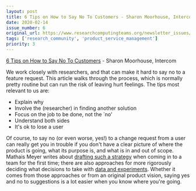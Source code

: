```yaml
---
layout: post
title: 6 Tips on How to Say No To Customers - Sharon Moorhouse, Intercom
date: 2020-02-14
issue_number: 6
original_url: https://www.researchcomputingteams.org/newsletter_issues/0006
tags: ['research_community', 'product_service_management']
priority: 3
---
```


<!-- markdownlint-disable MD033 -->
<!-- markdownlint-disable MD041 -->
<!-- markdownlint-disable MD049 -->

[6 Tips on How to Say No To Customers](https://www.intercom.com/blog/say-no-to-customers/) - Sharon Moorhouse, Intercom

We work closely with researchers, and that can make it hard to say no to a feature request.  This article walks through the process, which is normally pretty routine but can run the risk of leaving hurt feelings.   The tips most relevant to us are:

* Explain why
* Involve the (researcher) in finding another solution
* Focus on the job to be done, not the `no'
* Understand both sides
* It's ok to lose a user

Of course, to say no (or even worse, yes!) to a change request from a user can really get you in trouble if you don't have a clear picture of where the product is going, what its purpose is, and what is in and out of scope.  Mathais Meyer writes about [drafting such a strategy](https://www.paperplanes.de/2020/1/31/on-drafting-an-engineering-strategy.html) when coming in to a team for the first time; there are also approaches for more rigorously deciding what decisions to take with [data and experiments](https://www.infoq.com/articles/data-driven-decision-product-management/).  Whether it comes from those approaches or from an original product vision, saying yes and no to suggestions is a lot easier when you know where you're going.
